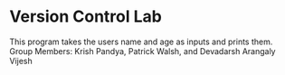 # Version Control Lab

This program takes the users name and age as inputs and prints them.  
Group Members: Krish Pandya, Patrick Walsh, and Devadarsh Arangaly Vijesh
